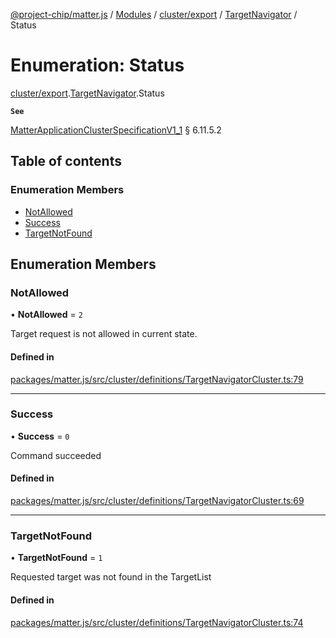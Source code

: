 [@project-chip/matter.js](../README.md) / [Modules](../modules.md) / [cluster/export](../modules/cluster_export.md) / [TargetNavigator](../modules/cluster_export.TargetNavigator.md) / Status

# Enumeration: Status

[cluster/export](../modules/cluster_export.md).[TargetNavigator](../modules/cluster_export.TargetNavigator.md).Status

**`See`**

[MatterApplicationClusterSpecificationV1_1](../interfaces/spec_export.MatterApplicationClusterSpecificationV1_1.md) § 6.11.5.2

## Table of contents

### Enumeration Members

- [NotAllowed](cluster_export.TargetNavigator.Status.md#notallowed)
- [Success](cluster_export.TargetNavigator.Status.md#success)
- [TargetNotFound](cluster_export.TargetNavigator.Status.md#targetnotfound)

## Enumeration Members

### NotAllowed

• **NotAllowed** = ``2``

Target request is not allowed in current state.

#### Defined in

[packages/matter.js/src/cluster/definitions/TargetNavigatorCluster.ts:79](https://github.com/project-chip/matter.js/blob/c15b1068/packages/matter.js/src/cluster/definitions/TargetNavigatorCluster.ts#L79)

___

### Success

• **Success** = ``0``

Command succeeded

#### Defined in

[packages/matter.js/src/cluster/definitions/TargetNavigatorCluster.ts:69](https://github.com/project-chip/matter.js/blob/c15b1068/packages/matter.js/src/cluster/definitions/TargetNavigatorCluster.ts#L69)

___

### TargetNotFound

• **TargetNotFound** = ``1``

Requested target was not found in the TargetList

#### Defined in

[packages/matter.js/src/cluster/definitions/TargetNavigatorCluster.ts:74](https://github.com/project-chip/matter.js/blob/c15b1068/packages/matter.js/src/cluster/definitions/TargetNavigatorCluster.ts#L74)
